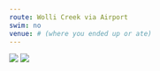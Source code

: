 ```yaml
---
route: Wolli Creek via Airport
swim: no
venue: # (where you ended up or ate)
---
```


<!-- content goes here, uses markdown -->

<!-- images will automatically be shown, if put in images/ttt/. must match the date of the ride, in format YYYY-MM-DD. can be jpg or png -->

![](../images/ttt/2025-02-13.png)
![](../images/ttt/2025-02-13.jpg)
